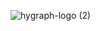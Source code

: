 ![hygraph-logo (2)](https://github.com/user-attachments/assets/9a6fa2f7-ccf1-45fc-abc2-2d9d0b837b8a)
